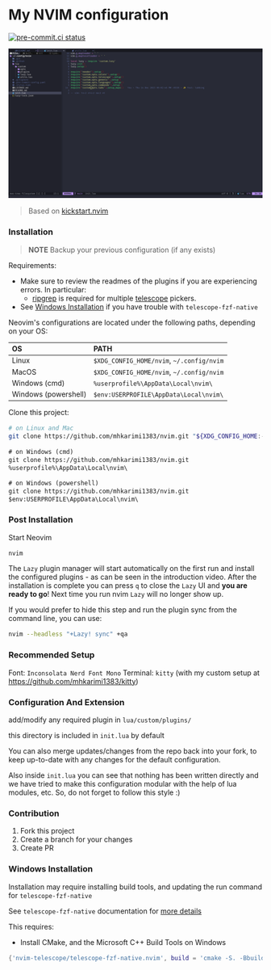 # My NVIM configuration

[![pre-commit.ci status](https://results.pre-commit.ci/badge/github/mhkarimi1383/nvim/main.svg)](https://results.pre-commit.ci/latest/github/mhkarimi1383/nvim/main)

![Screenshot](./assets/screenshot.png)

> Based on [kickstart.nvim](https://github.com/nvim-lua/kickstart.nvim)

### Installation

> **NOTE**
> Backup your previous configuration (if any exists)

Requirements:
* Make sure to review the readmes of the plugins if you are experiencing errors. In particular:
  * [ripgrep](https://github.com/BurntSushi/ripgrep#installation) is required for multiple [telescope](https://github.com/nvim-telescope/telescope.nvim#suggested-dependencies) pickers.
* See [Windows Installation](#Windows-Installation) if you have trouble with `telescope-fzf-native`

Neovim's configurations are located under the following paths, depending on your OS:

| OS | PATH |
| :- | :--- |
| Linux | `$XDG_CONFIG_HOME/nvim`, `~/.config/nvim` |
| MacOS | `$XDG_CONFIG_HOME/nvim`, `~/.config/nvim` |
| Windows (cmd)| `%userprofile%\AppData\Local\nvim\` |
| Windows (powershell)| `$env:USERPROFILE\AppData\Local\nvim\` |

Clone this project:

```sh
# on Linux and Mac
git clone https://github.com/mhkarimi1383/nvim.git "${XDG_CONFIG_HOME:-$HOME/.config}"/nvim
```


```
# on Windows (cmd)
git clone https://github.com/mhkarimi1383/nvim.git %userprofile%\AppData\Local\nvim\
```

```
# on Windows (powershell)
git clone https://github.com/mhkarimi1383/nvim.git $env:USERPROFILE\AppData\Local\nvim\
```


### Post Installation

Start Neovim

```sh
nvim
```

The `Lazy` plugin manager will start automatically on the first run and install the configured plugins - as can be seen in the introduction video. After the installation is complete you can press `q` to close the `Lazy` UI and **you are ready to go**! Next time you run nvim `Lazy` will no longer show up.

If you would prefer to hide this step and run the plugin sync from the command line, you can use:

```sh
nvim --headless "+Lazy! sync" +qa
```

### Recommended Setup

Font: `Inconsolata Nerd Font Mono`
Terminal: `kitty` (with my custom setup at https://github.com/mhkarimi1383/kitty)

### Configuration And Extension

add/modify any required plugin in `lua/custom/plugins/`

this directory is included in `init.lua` by default

You can also merge updates/changes from the repo back into your fork, to keep up-to-date with any changes for the default configuration.

Also inside `init.lua` you can see that nothing has been written directly and we have tried to make this configuration modular with the help of lua modules, etc.
So, do not forget to follow this style :)


### Contribution

1. Fork this project
2. Create a branch for your changes
3. Create PR

### Windows Installation

Installation may require installing build tools, and updating the run command for `telescope-fzf-native`

See `telescope-fzf-native` documentation for [more details](https://github.com/nvim-telescope/telescope-fzf-native.nvim#installation)

This requires:

- Install CMake, and the Microsoft C++ Build Tools on Windows

```lua
{'nvim-telescope/telescope-fzf-native.nvim', build = 'cmake -S. -Bbuild -DCMAKE_BUILD_TYPE=Release && cmake --build build --config Release && cmake --install build --prefix build' }
```
